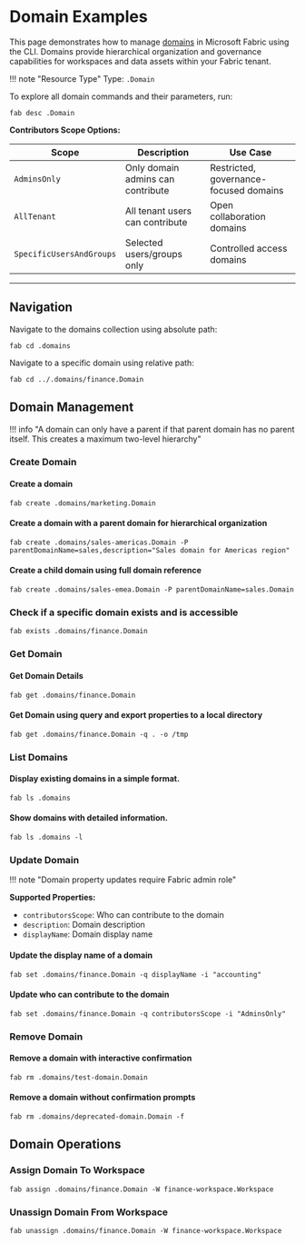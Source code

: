 # Domain Examples

This page demonstrates how to manage [domains](https://learn.microsoft.com/en-us/fabric/governance/domains) in Microsoft Fabric using the CLI. Domains provide hierarchical organization and governance capabilities for workspaces and data assets within your Fabric tenant.

!!! note "Resource Type"
    Type: `.Domain`

To explore all domain commands and their parameters, run:

```
fab desc .Domain
```

**Contributors Scope Options:**

| Scope | Description | Use Case |
|-------|-------------|----------|
| `AdminsOnly` | Only domain admins can contribute | Restricted, governance-focused domains |
| `AllTenant` | All tenant users can contribute | Open collaboration domains |
| `SpecificUsersAndGroups` | Selected users/groups only | Controlled access domains |

---

## Navigation

Navigate to the domains collection using absolute path:

```
fab cd .domains
```

Navigate to a specific domain using relative path:

```
fab cd ../.domains/finance.Domain
```

## Domain Management


!!! info "A domain can only have a parent if that parent domain has no parent itself. This creates a maximum two-level hierarchy"

### Create Domain
#### Create a domain
```
fab create .domains/marketing.Domain
```

#### Create a domain with a parent domain for hierarchical organization

```
fab create .domains/sales-americas.Domain -P parentDomainName=sales,description="Sales domain for Americas region"
```

#### Create a child domain using full domain reference

```
fab create .domains/sales-emea.Domain -P parentDomainName=sales.Domain
```


### Check if a specific domain exists and is accessible

```
fab exists .domains/finance.Domain
```


### Get Domain
#### Get Domain Details
```
fab get .domains/finance.Domain
```

#### Get Domain using query and export properties to a local directory

```
fab get .domains/finance.Domain -q . -o /tmp
```

### List Domains


#### Display existing domains in a simple format.

```
fab ls .domains
```

#### Show domains with detailed information.

```
fab ls .domains -l
```


### Update Domain

!!! note "Domain property updates require Fabric admin role"

**Supported Properties:**

- `contributorsScope`: Who can contribute to the domain
- `description`: Domain description
- `displayName`: Domain display name


#### Update the display name of a domain

```
fab set .domains/finance.Domain -q displayName -i "accounting"
```

#### Update who can contribute to the domain

```
fab set .domains/finance.Domain -q contributorsScope -i "AdminsOnly"
```

### Remove Domain

#### Remove a domain with interactive confirmation
```
fab rm .domains/test-domain.Domain
```

#### Remove a domain without confirmation prompts

```
fab rm .domains/deprecated-domain.Domain -f
```

## Domain Operations
### Assign Domain To Workspace

```
fab assign .domains/finance.Domain -W finance-workspace.Workspace
```

### Unassign Domain From Workspace

```
fab unassign .domains/finance.Domain -W finance-workspace.Workspace
```